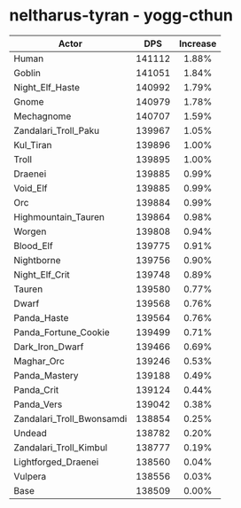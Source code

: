 # neltharus-tyran - yogg-cthun
| Actor | DPS | Increase |
|---|:---:|:---:|
|Human|141112|1.88%|
|Goblin|141051|1.84%|
|Night_Elf_Haste|140992|1.79%|
|Gnome|140979|1.78%|
|Mechagnome|140707|1.59%|
|Zandalari_Troll_Paku|139967|1.05%|
|Kul_Tiran|139896|1.00%|
|Troll|139895|1.00%|
|Draenei|139885|0.99%|
|Void_Elf|139885|0.99%|
|Orc|139884|0.99%|
|Highmountain_Tauren|139864|0.98%|
|Worgen|139808|0.94%|
|Blood_Elf|139775|0.91%|
|Nightborne|139756|0.90%|
|Night_Elf_Crit|139748|0.89%|
|Tauren|139580|0.77%|
|Dwarf|139568|0.76%|
|Panda_Haste|139564|0.76%|
|Panda_Fortune_Cookie|139499|0.71%|
|Dark_Iron_Dwarf|139466|0.69%|
|Maghar_Orc|139246|0.53%|
|Panda_Mastery|139188|0.49%|
|Panda_Crit|139124|0.44%|
|Panda_Vers|139042|0.38%|
|Zandalari_Troll_Bwonsamdi|138854|0.25%|
|Undead|138782|0.20%|
|Zandalari_Troll_Kimbul|138777|0.19%|
|Lightforged_Draenei|138560|0.04%|
|Vulpera|138556|0.03%|
|Base|138509|0.00%|
